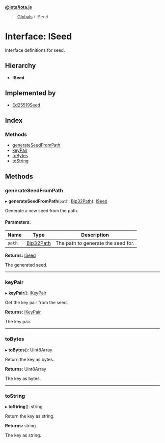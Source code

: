 **[@iota/iota.js](../README.md)**

> [Globals](../README.md) / ISeed

# Interface: ISeed

Interface definitions for seed.

## Hierarchy

* **ISeed**

## Implemented by

* [Ed25519Seed](../classes/ed25519seed.md)

## Index

### Methods

* [generateSeedFromPath](iseed.md#generateseedfrompath)
* [keyPair](iseed.md#keypair)
* [toBytes](iseed.md#tobytes)
* [toString](iseed.md#tostring)

## Methods

### generateSeedFromPath

▸ **generateSeedFromPath**(`path`: [Bip32Path](../classes/bip32path.md)): [ISeed](iseed.md)

Generate a new seed from the path.

#### Parameters:

Name | Type | Description |
------ | ------ | ------ |
`path` | [Bip32Path](../classes/bip32path.md) | The path to generate the seed for. |

**Returns:** [ISeed](iseed.md)

The generated seed.

___

### keyPair

▸ **keyPair**(): [IKeyPair](ikeypair.md)

Get the key pair from the seed.

**Returns:** [IKeyPair](ikeypair.md)

The key pair.

___

### toBytes

▸ **toBytes**(): Uint8Array

Return the key as bytes.

**Returns:** Uint8Array

The key as bytes.

___

### toString

▸ **toString**(): string

Return the key as string.

**Returns:** string

The key as string.
